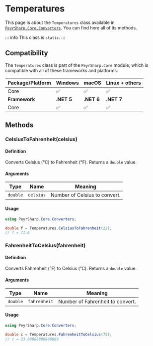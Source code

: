 # Temperatures
This page is about the `Temperatures` class available in [`PeyrSharp.Core.Converters`](/core/converters.md).
You can find here all of its methods.

::: info
This class is `static`.
:::

## Compatibility

The `Temperatures` class is part of the `PeyrSharp.Core` module, which is compatible with all of these frameworks and platforms:

| Package/Platform 	| Windows 	| macOS 	| Linux + others 	|
|------------------	|---------	|-------	|----------------	|
| Core            	| ✅       	| ✅     	| ✅              	|
| **Framework**         | **.NET 5** | **.NET 6**  | **.NET 7** |
| Core            	| ✅       	| ✅     	| ✅              	|

## Methods
### CelsiusToFahrenheit(celsius)
#### Definition
Converts Celsius (°C) to Fahrenheit (°F). Returns a `double` value.

#### Arguments

| Type     	| Name    	| Meaning                       	|
|----------	|---------	|-------------------------------	|
| `double` 	| `celsius` | Number of Celsius to convert. 	|

#### Usage

~~~ c#
using PeyrSharp.Core.Converters;

double f = Temperatures.CelsiusToFahrenheit(22);
// f = 71.6
~~~

### FahrenheitToCelsius(fahrenheit)
#### Definition
Converts Fahrenheit (°F) to Celsius (°C). Returns a `double` value.

#### Arguments

| Type     	| Name    	| Meaning                       	|
|----------	|---------	|-------------------------------	|
| `double` 	| `fahrenheit` | Number of Fahrenheit to convert. 	|

#### Usage

~~~ c#
using PeyrSharp.Core.Converters;

double c = Temperatures.FahrenheitToCelsius(75);
// c = 23.88888888888889
~~~